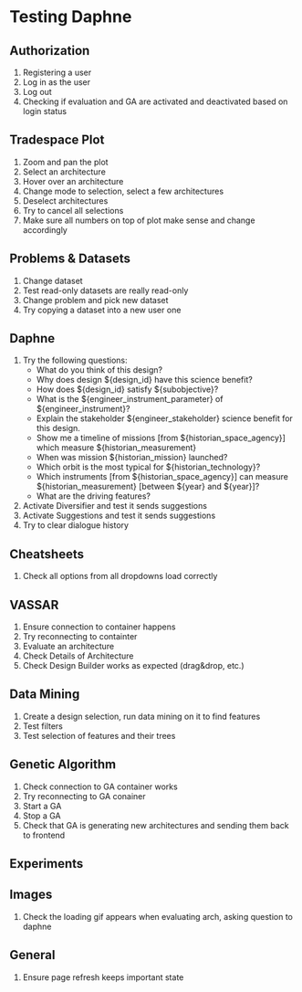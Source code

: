 # Testing Daphne

## Authorization
1. Registering a user
2. Log in as the user
1. Log out
1. Checking if evaluation and GA are activated and deactivated based on login status

## Tradespace Plot
1. Zoom and pan the plot
1. Select an architecture
1. Hover over an architecture
1. Change mode to selection, select a few architectures
1. Deselect architectures
1. Try to cancel all selections
1. Make sure all numbers on top of plot make sense and change accordingly

## Problems & Datasets
1. Change dataset
1. Test read-only datasets are really read-only
1. Change problem and pick new dataset
1. Try copying a dataset into a new user one

## Daphne
1. Try the following questions:
    * What do you think of this design?
    * Why does design ${design_id} have this science benefit?
    * How does ${design_id} satisfy ${subobjective}?
    * What is the ${engineer_instrument_parameter} of ${engineer_instrument}?
    * Explain the stakeholder ${engineer_stakeholder} science benefit for this design.
    * Show me a timeline of missions [from ${historian_space_agency}] which measure ${historian_measurement}
    * When was mission ${historian_mission} launched?
    * Which orbit is the most typical for ${historian_technology}?
    * Which instruments [from ${historian_space_agency}] can measure ${historian_measurement} [between ${year} and ${year}]?
    * What are the driving features?
2. Activate Diversifier and test it sends suggestions
1. Activate Suggestions and test it sends suggestions
1. Try to clear dialogue history

## Cheatsheets
1. Check all options from all dropdowns load correctly

## VASSAR
1. Ensure connection to container happens
1. Try reconnecting to containter
1. Evaluate an architecture
1. Check Details of Architecture
1. Check Design Builder works as expected (drag&drop, etc.)

## Data Mining
1. Create a design selection, run data mining on it to find features
1. Test filters
1. Test selection of features and their trees

## Genetic Algorithm
1. Check connection to GA container works
1. Try reconnecting to GA conainer
1. Start a GA
1. Stop a GA
1. Check that GA is generating new architectures and sending them back to frontend

## Experiments

## Images
1. Check the loading gif appears when evaluating arch, asking question to daphne

## General
1. Ensure page refresh keeps important state